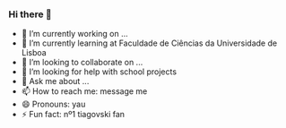 ### Hi there 👋


- 🔭 I’m currently working on ...
- 🌱 I’m currently learning at Faculdade de Ciências da Universidade de Lisboa
- 👯 I’m looking to collaborate on ...
- 🤔 I’m looking for help with school projects
- 💬 Ask me about ...
- 📫 How to reach me: message me
- 😄 Pronouns: yau
- ⚡ Fun fact: nº1 tiagovski fan
